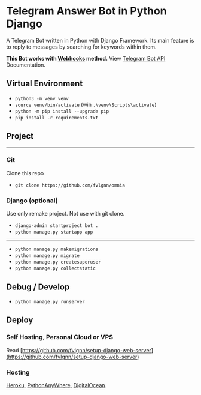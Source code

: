 # Telegram Answer Bot in Python Django
A Telegram Bot written in Python with Django Framework. Its main feature is to reply to messages by searching for keywords within them.

**This Bot works with [Webhooks](https://core.telegram.org/bots/api#setwebhook) method.** View [Telegram Bot API](https://core.telegram.org/bots/api) Documentation. 


## Virtual Environment

- `python3 -m venv venv`
- `source venv/bin/activate` (win `.\venv\Scripts\activate`)
- `python -m pip install --upgrade pip`
- `pip install -r requirements.txt`


## Project 

---

### Git

Clone this repo

- `git clone https://github.com/fvlgnn/omnia`


### Django (optional)

Use only remake project. Not use with git clone.

- `django-admin startproject bot .`
- `python manage.py startapp app`

---

- `python manage.py makemigrations`
- `python manage.py migrate`
- `python manage.py createsuperuser`
- `python manage.py collectstatic`

## Debug / Develop

- `python manage.py runserver`


## Deploy


### Self Hosting, Personal Cloud or VPS

Read [https://github.com/fvlgnn/setup-django-web-server](https://github.com/fvlgnn/setup-django-web-server)


### Hosting

[Heroku](https://www.heroku.com/), [PythonAnyWhere](https://eu.pythonanywhere.com), [DigitalOcean](https://www.digitalocean.com/).